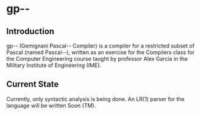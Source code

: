 gp--
====

Introduction
------------
gp-- (Gemignani Pascal-- Compiler) is a compiler for a restricted subset of Pascal (named Pascal--), written as an exercise for the Compilers class for the Computer Engineering course taught by professor Alex Garcia in the Military Institute of Engineering (IME).

Current State
-------------
Currently, only syntactic analysis is being done. An LR(1) parser for the language will be written Soon (TM).
